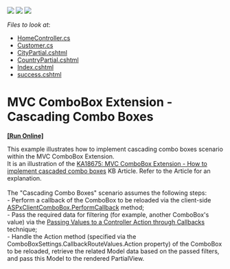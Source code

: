 <!-- default badges list -->
![](https://img.shields.io/endpoint?url=https://codecentral.devexpress.com/api/v1/VersionRange/128549360/20.2.3%2B)
[![](https://img.shields.io/badge/Open_in_DevExpress_Support_Center-FF7200?style=flat-square&logo=DevExpress&logoColor=white)](https://supportcenter.devexpress.com/ticket/details/E2844)
[![](https://img.shields.io/badge/📖_How_to_use_DevExpress_Examples-e9f6fc?style=flat-square)](https://docs.devexpress.com/GeneralInformation/403183)
<!-- default badges end -->
<!-- default file list -->
*Files to look at*:

* [HomeController.cs](./CS/DevExpressMvc3CascadingCombo/Controllers/HomeController.cs)
* [Customer.cs](./CS/DevExpressMvc3CascadingCombo/Models/Customer.cs)
* [CityPartial.cshtml](./CS/DevExpressMvc3CascadingCombo/Views/Home/CityPartial.cshtml)
* [CountryPartial.cshtml](./CS/DevExpressMvc3CascadingCombo/Views/Home/CountryPartial.cshtml)
* [Index.cshtml](./CS/DevExpressMvc3CascadingCombo/Views/Home/Index.cshtml)
* [success.cshtml](./CS/DevExpressMvc3CascadingCombo/Views/Home/success.cshtml)
<!-- default file list end -->
# MVC ComboBox Extension - Cascading Combo Boxes
<!-- run online -->
**[[Run Online]](https://codecentral.devexpress.com/e2844/)**
<!-- run online end -->


<p>This example illustrates how to implement cascading combo boxes scenario within the MVC ComboBox Extension.<br /> It is an illustration of the <a href="https://www.devexpress.com/Support/Center/p/KA18675">KA18675: MVC ComboBox Extension - How to implement cascaded combo boxes</a> KB Article. Refer to the Article for an explanation.<br /><br />The "Cascading Combo Boxes" scenario assumes the following steps:<br />- Perform a callback of the ComboBox to be reloaded via the client-side <a href="https://documentation.devexpress.com/#AspNet/DevExpressWebScriptsASPxClientComboBox_PerformCallbacktopic">ASPxClientComboBox.PerformCallback</a> method;<br />- Pass the required data for filtering (for example, another ComboBox's value) via the <a href="https://documentation.devexpress.com/#AspNet/CustomDocument9941">Passing Values to a Controller Action through Callbacks</a> technique;<br />- Handle the Action method (specified via the ComboBoxSettings.CallbackRouteValues.Action property) of the ComboBox to be reloaded, retrieve the related Model data based on the passed filters, and pass this Model to the rendered PartialView.<br />


